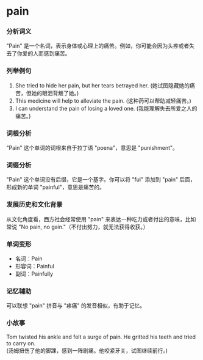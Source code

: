 # pain

### 分析词义

  

"Pain" 是一个名词，表示身体或心理上的痛苦。例如，你可能会因为头疼或者失去了你爱的人而感到痛苦。

  

### 列举例句

  

1.  She tried to hide her pain, but her tears betrayed her. (她试图隐藏她的痛苦，但她的眼泪背叛了她。)
2.  This medicine will help to alleviate the pain. (这种药可以帮助减轻痛苦。)
3.  I can understand the pain of losing a loved one. (我能理解失去所爱之人的痛苦。)

  

### 词根分析

  

"Pain" 这个单词的词根来自于拉丁语 "poena"，意思是 "punishment"。

  

### 词缀分析

  

"Pain" 这个单词没有后缀，它是一个基字。你可以将 "ful" 添加到 "pain" 后面，形成新的单词 "painful"，意思是痛苦的。

  

### 发展历史和文化背景

  

从文化角度看，西方社会经常使用 "pain" 来表达一种吃力或者付出的意味，比如常说 "No pain, no gain."（不付出努力，就无法获得收获。）

  

### 单词变形

  

*   名词：Pain
*   形容词：Painful
*   副词：Painfully

  

### 记忆辅助

  

可以联想 "pain" 拼音与 "疼痛" 的发音相似，有助于记忆。

  

### 小故事

  

Tom twisted his ankle and felt a surge of pain. He gritted his teeth and tried to carry on.  
(汤姆扭伤了他的脚踝，感到一阵剧痛。他咬紧牙关，试图继续前行。)
